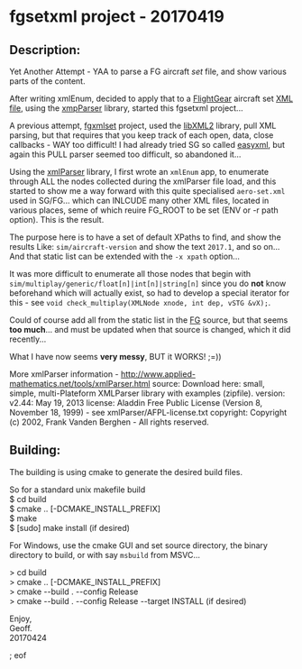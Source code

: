 # fgsetxml project -   20170419

## Description:

Yet Another Attempt - YAA to parse a FG aircraft *set* file, and show various parts  of the content.

After writing xmlEnum, decided to apply that to a [FlightGear][1] aircraft set [XML file][2], using the [xmpParser][3] library, started this fgsetxml project...

A previous attempt, [fgxmlset][4] project, used the [libXML2][5] library, pull XML parsing, but that requires that you keep track of each open, data, close callbacks - WAY too difficult! I had already tried SG so called [easyxml][6], but again this PULL parser seemed too difficult, so abandoned it...

Using the [xmlParser][3] library, I first wrote an `xmlEnum` app, to enumerate through ALL the nodes collected during the xmlParser file load, and this started to show me a way forward with this quite  specialised `aero-set.xml` used in SG/FG... which can INLCUDE many other XML files, located in various places, seme of which reuire FG_ROOT to be set (ENV or -r path option). This is the result.

The purpose here is to have a set of default XPaths to find, and show the results Like: `sim/aircraft-version` and show the text `2017.1`, and so on... And that static list can be extended with the `-x xpath` option...

It was more difficult to enumerate all those nodes that begin with `sim/multiplay/generic/float[n]|int[n]|string[n]` since you do **not** know beforehand which will actually exist, so had to develop a special iterator for this - see `void check_multiplay(XMLNode xnode, int dep, vSTG &vX);`.

Could of course add all from the static list in the [FG][7] source, but that seems **too much**... and must be  updated when that source is changed, which it did recently...

What I have now seems **very messy**, BUT it WORKS! ;=))

More xmlParser information - http://www.applied-mathematics.net/tools/xmlParser.html
        source: Download here: small, simple, multi-Plateform XMLParser library with examples (zipfile).
        version: v2.44: May 19, 2013
        license: Aladdin Free Public License (Version 8, November 18, 1999) - see xmlParser/AFPL-license.txt
        copyright: Copyright (c) 2002, Frank Vanden Berghen - All rights reserved.


   [1]: http://www.flightgear.org/
   [2]: http://wiki.flightgear.org/Aircraft-set.xml
   [3]: https://www.applied-mathematics.net/tools/xmlparser_doc/html/index.html
   [4]: https://github.com/geoffmcl/fgxmlset
   [5]: http://www.xmlsoft.org/
   [6]: https://sourceforge.net/p/flightgear/simgear/ci/next/tree/simgear/xml/easyxml.cxx
   [7]: https://sourceforge.net/p/flightgear/flightgear/ci/next/tree/src/MultiPlayer/multiplaymgr.cxx#l128

## Building:

The building is using cmake to generate the desired build files.

So for a standard unix makefile build  
$ cd build  
$ cmake .. [-DCMAKE_INSTALL_PREFIX]  
$ make  
$ [sudo] make install (if desired)  

For Windows, use the cmake GUI and set source directory, the binary directory to build, or with say `msbuild` from MSVC...

&gt; cd build  
&gt; cmake .. [-DCMAKE_INSTALL_PREFIX]  
&gt; cmake --build . --config Release  
&gt; cmake --build . --config Release --target INSTALL (if desired)  

Enjoy,  
Geoff.  
20170424


; eof
